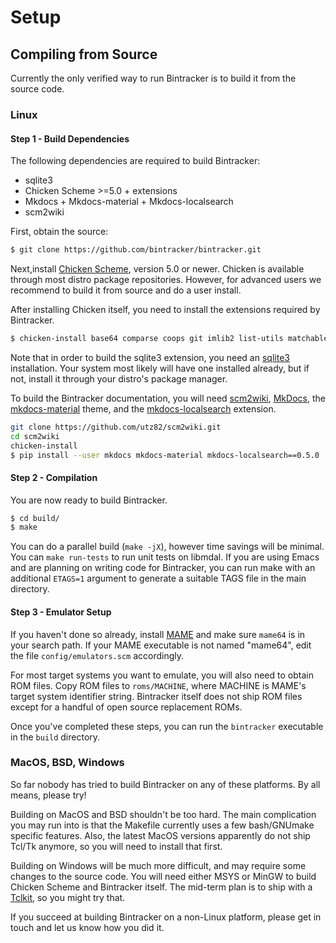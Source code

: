 # Setup

## Compiling from Source

Currently the only verified way to run Bintracker is to build it from the source code.


### Linux

#### Step 1 - Build Dependencies

The following dependencies are required to build Bintracker:

- sqlite3
- Chicken Scheme >=5.0 + extensions
- Mkdocs + Mkdocs-material + Mkdocs-localsearch
- scm2wiki

First, obtain the source:

```sh
$ git clone https://github.com/bintracker/bintracker.git
```

Next,install [Chicken Scheme](https://call-cc.org), version 5.0 or newer. Chicken is available through most distro package repositories. However, for advanced users we recommend to build it from source and do a user install.

After installing Chicken itself, you need to install the extensions required by Bintracker.

```sh
$ chicken-install base64 comparse coops git imlib2 list-utils matchable pstk scm2wiki simple-exceptions simple-md5 sqlite3 srfi-1 srfi-4 srfi-13 srfi-14 srfi-18 srfi-69 stack test typed-records web-colors
```

Note that in order to build the sqlite3 extension, you need an [sqlite3](https://sqlite.org) installation. Your system most likely will have one installed already, but if not, install it through your distro's package manager.

To build the Bintracker documentation, you will need [scm2wiki](https://github.com/utz82/scm2wiki), [MkDocs](https://www.mkdocs.org/), the [mkdocs-material](https://github.com/squidfunk/mkdocs-material) theme, and the [mkdocs-localsearch](https://github.com/wilhelmer/mkdocs-localsearch) extension.

```sh
git clone https://github.com/utz82/scm2wiki.git
cd scm2wiki
chicken-install
$ pip install --user mkdocs mkdocs-material mkdocs-localsearch==0.5.0
```


#### Step 2 - Compilation

You are now ready to build Bintracker.

```sh
$ cd build/
$ make
```

You can do a parallel build (`make -jX`), however time savings will be minimal. You can `make run-tests` to run unit tests on libmdal. If you are using Emacs and are planning on writing code for Bintracker, you can run make with an additional `ETAGS=1` argument to generate a suitable TAGS file in the main directory.


#### Step 3 - Emulator Setup

If you haven't done so already, install [MAME](https://mamedev.org) and make sure `mame64` is in your search path. If your MAME executable is not named "mame64", edit the file `config/emulators.scm` accordingly.

For most target systems you want to emulate, you will also need to obtain ROM files. Copy ROM files to `roms/MACHINE`, where MACHINE is MAME's target system identifier string. Bintracker itself does not ship ROM files except for a handful of open source replacement ROMs.


Once you've completed these steps, you can run the `bintracker` executable in the `build` directory.


### MacOS, BSD, Windows

So far nobody has tried to build Bintracker on any of these platforms. By all means, please try!

Building on MacOS and BSD shouldn't be too hard. The main complication you may run into is that the Makefile currently uses a few bash/GNUmake specific features. Also, the latest MacOS versions apparently do not ship Tcl/Tk anymore, so you will need to install that first.

Building on Windows will be much more difficult, and may require some changes to the source code. You will need either MSYS or MinGW to build Chicken Scheme and Bintracker itself. The mid-term plan is to ship with a [Tclkit](https://tclkits.rkeene.org), so you might try that.

If you succeed at building Bintracker on a non-Linux platform, please get in touch and let us know how you did it.
